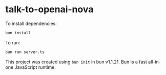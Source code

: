 # talk-to-openai-nova

To install dependencies:

```bash
bun install
```

To run:

```bash
bun run server.ts
```

This project was created using `bun init` in bun v1.1.21. [Bun](https://bun.sh) is a fast all-in-one JavaScript runtime.
